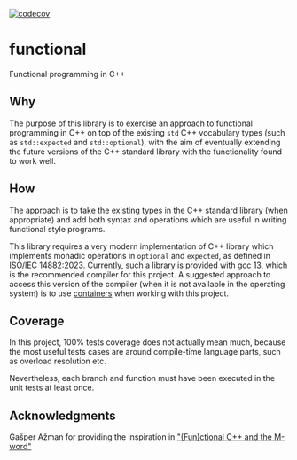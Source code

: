 [![codecov](https://codecov.io/gh/Bronek/functional/graph/badge.svg?token=3RHT38SEU0)](https://codecov.io/gh/Bronek/functional)

# functional

Functional programming in C++

## Why

The purpose of this library is to exercise an approach to functional programming in C++ on top of the existing `std` C++ vocabulary types (such as `std::expected` and `std::optional`), with the aim of eventually extending the future versions of the C++ standard library with the functionality found to work well.

## How

The approach is to take the existing types in the C++ standard library (when appropriate) and add both syntax and operations which are useful in writing functional style programs.

This library requires a very modern implementation of C++ library which implements monadic operations in `optional` and `expected`, as defined in ISO/IEC 14882:2023. Currently, such a library is provided with [gcc 13][gcc-standard-support], which is the recommended compiler for this project. A suggested approach to access this version of the compiler (when it is not available in the operating system) is to use [containers][vscode-devcontainers] when working with this project.

[gcc-standard-support]: https://gcc.gnu.org/projects/cxx-status.html
[vscode-devcontainers]: https://code.visualstudio.com/docs/devcontainers/containers

## Coverage

In this project, 100% tests coverage does not actually mean much, because the most useful
tests cases are around compile-time language parts, such as overload resolution etc.

Nevertheless, each branch and function must have been executed in the unit tests at least once.

## Acknowledgments

Gašper Ažman for providing the inspiration in ["(Fun)ctional C++ and the M-word"][gasper-functional-presentation]

[gasper-functional-presentation]: https://youtu.be/Jhggz8rtHbk?si=T-3DXPcvgE_Y5cpH
